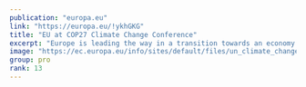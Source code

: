 ```yaml
---
publication: "europa.eu"
link: "https://europa.eu/!ykhGKG"
title: "EU at COP27 Climate Change Conference"
excerpt: "Europe is leading the way in a transition towards an economy that gives more to the planet than it takes away."
image: "https://ec.europa.eu/info/sites/default/files/un_climate_change_sm.jpg"
group: pro
rank: 13
---
```

